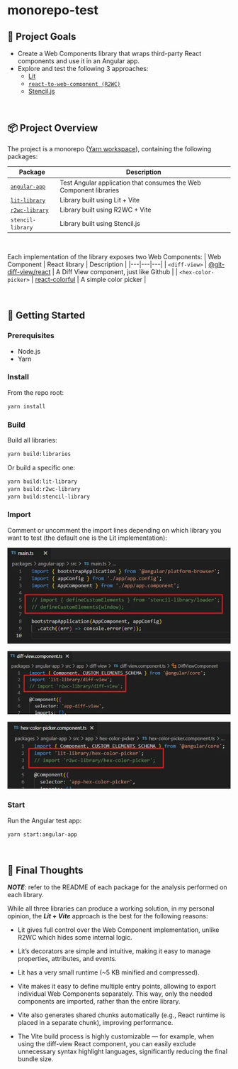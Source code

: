 # monorepo-test

## 🎯 Project Goals

- Create a Web Components library that wraps third-party React components and use it in an Angular app.
- Explore and test the following 3 approaches: 
    - [Lit](https://lit.dev/)
    - [`react-to-web-component (R2WC)`](https://github.com/bitovi/react-to-web-component)
    - [Stencil.js](https://stenciljs.com/)

<br>

## 📦 Project Overview

The project is a monorepo ([Yarn workspace](https://yarnpkg.com/features/workspaces)), containing the following packages:


| Package | Description |
|---|---|
| [`angular-app`](packages/angular-app/README.md) | Test Angular application that consumes the Web Component libraries |
| [`lit-library`](packages/lit-library/README.md) | Library built using Lit + Vite |
| [`r2wc-library`](packages/r2wc-library/README.md) | Library built using R2WC + Vite |
| `stencil-library` | Library built using Stencil.js |

<br>

Each implementation of the library exposes two Web Components:
| Web Component | React library | Description |
|---|---|---|
| `<diff-view>` | [@git-diff-view/react](https://github.com/MrWangJustToDo/git-diff-view) | A Diff View component, just like Github |
| `<hex-color-picker>` | [react-colorful](https://github.com/omgovich/react-colorful) | A simple color picker |

<br>

## 🚀 Getting Started

### Prerequisites

- Node.js
- Yarn

### Install

From the repo root:

```bash
yarn install
```

### Build

Build all libraries:

```bash
yarn build:libraries
```

Or build a specific one:

```bash
yarn build:lit-library
yarn build:r2wc-library
yarn build:stencil-library
```
### Import
Comment or uncomment the import lines depending on which library you want to test (the default one is the Lit implementation):

![main](assets/main.png)

![diff-view.component](assets/diff-view.component.png)

![hex-color-picker](assets/hex-color-picker.component.png)

### Start

Run the Angular test app:

```bash
yarn start:angular-app
```

<br>

## 💭 Final Thoughts

***NOTE***: refer to the README of each package for the analysis performed on each library.

While all three libraries can produce a working solution, in my personal opinion, the ***Lit + Vite*** approach is the best for the following reasons:

- Lit gives full control over the Web Component implementation, unlike R2WC which hides some internal logic.

- Lit’s decorators are simple and intuitive, making it easy to manage properties, attributes, and events.

- Lit has a very small runtime (~5 KB minified and compressed).

- Vite makes it easy to define multiple entry points, allowing to export individual Web Components separately. This way, only the needed components are imported, rather than the entire library.

- Vite also generates shared chunks automatically (e.g., React runtime is placed in a separate chunk), improving performance.

- The Vite build process is highly customizable — for example, when using the diff-view React component, you can easily exclude unnecessary syntax highlight languages, significantly reducing the final bundle size.
